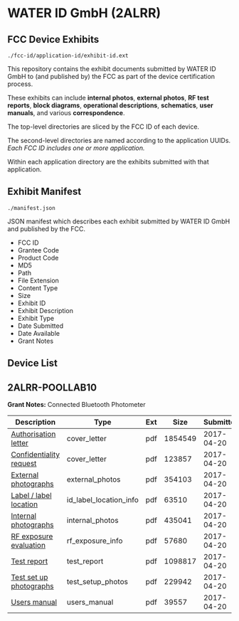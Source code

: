 # WATER ID GmbH (2ALRR)
## FCC Device Exhibits

```
./fcc-id/application-id/exhibit-id.ext
```

This repository contains the exhibit documents submitted by WATER ID GmbH to (and published by) the FCC as part of the device certification process.

These exhibits can include **internal photos**, **external photos**, **RF test reports**, **block diagrams**, **operational descriptions**, **schematics**, **user manuals**, and various **correspondence**.

The top-level directories are sliced by the FCC ID of each device.

The second-level directories are named according to the application UUIDs. *Each FCC ID includes one or more application.*

Within each application directory are the exhibits submitted with that application. 

## Exhibit Manifest

```
./manifest.json
```

JSON manifest which describes each exhibit submitted by WATER ID GmbH and published by the FCC.

- FCC ID
- Grantee Code
- Product Code
- MD5
- Path
- File Extension
- Content Type
- Size
- Exhibit ID
- Exhibit Description
- Exhibit Type
- Date Submitted
- Date Available
- Grant Notes

## Device List
## 2ALRR-POOLLAB10
**Grant Notes:** Connected Bluetooth Photometer

| Description | Type | Ext | Size | Submitted | Available |
| ----------- | ---- | --- | ---- | --------- | --------- |
| [Authorisation letter](2ALRR-POOLLAB10/b67feb12eb6ea755c347e6f8b081a8ae/3364262.pdf) | cover_letter | pdf | 1854549 | 2017-04-20 | 2017-04-20 |
| [Confidentiality request](2ALRR-POOLLAB10/b67feb12eb6ea755c347e6f8b081a8ae/3364263.pdf) | cover_letter | pdf | 123857 | 2017-04-20 | 2017-04-20 |
| [External photographs](2ALRR-POOLLAB10/b67feb12eb6ea755c347e6f8b081a8ae/3364265.pdf) | external_photos | pdf | 354103 | 2017-04-20 | 2017-04-20 |
| [Label / label location](2ALRR-POOLLAB10/b67feb12eb6ea755c347e6f8b081a8ae/3364266.pdf) | id_label_location_info | pdf | 63510 | 2017-04-20 | 2017-04-20 |
| [Internal photographs](2ALRR-POOLLAB10/b67feb12eb6ea755c347e6f8b081a8ae/3364267.pdf) | internal_photos | pdf | 435041 | 2017-04-20 | 2017-04-20 |
| [RF exposure evaluation](2ALRR-POOLLAB10/b67feb12eb6ea755c347e6f8b081a8ae/3364273.pdf) | rf_exposure_info | pdf | 57680 | 2017-04-20 | 2017-04-20 |
| [Test report](2ALRR-POOLLAB10/b67feb12eb6ea755c347e6f8b081a8ae/3364270.pdf) | test_report | pdf | 1098817 | 2017-04-20 | 2017-04-20 |
| [Test set up photographs](2ALRR-POOLLAB10/b67feb12eb6ea755c347e6f8b081a8ae/3364271.pdf) | test_setup_photos | pdf | 229942 | 2017-04-20 | 2017-04-20 |
| [Users manual](2ALRR-POOLLAB10/b67feb12eb6ea755c347e6f8b081a8ae/3364272.pdf) | users_manual | pdf | 39557 | 2017-04-20 | 2017-04-20 |
